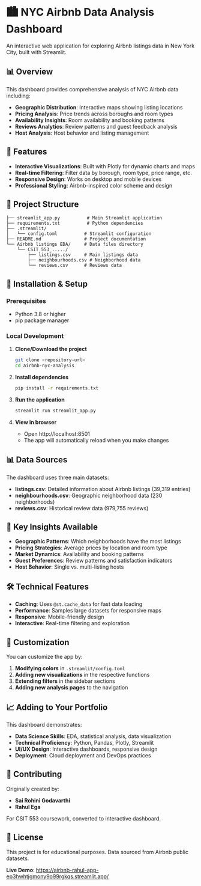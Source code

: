 # 🏙️ NYC Airbnb Data Analysis Dashboard

An interactive web application for exploring Airbnb listings data in New York City, built with Streamlit.

## 📊 Overview

This dashboard provides comprehensive analysis of NYC Airbnb data including:

- **Geographic Distribution**: Interactive maps showing listing locations
- **Pricing Analysis**: Price trends across boroughs and room types
- **Availability Insights**: Room availability and booking patterns
- **Reviews Analytics**: Review patterns and guest feedback analysis
- **Host Analysis**: Host behavior and listing management

## 🚀 Features

- **Interactive Visualizations**: Built with Plotly for dynamic charts and maps
- **Real-time Filtering**: Filter data by borough, room type, price range, etc.
- **Responsive Design**: Works on desktop and mobile devices
- **Professional Styling**: Airbnb-inspired color scheme and design

## 📁 Project Structure

```
├── streamlit_app.py          # Main Streamlit application
├── requirements.txt          # Python dependencies
├── .streamlit/
│   └── config.toml          # Streamlit configuration
├── README.md                # Project documentation
└── Airbnb listings EDA/     # Data files directory
    └── CSIT 553_...../
        ├── listings.csv     # Main listings data
        ├── neighbourhoods.csv # Neighborhood data
        └── reviews.csv      # Reviews data
```

## 🔧 Installation & Setup

### Prerequisites
- Python 3.8 or higher
- pip package manager

### Local Development

1. **Clone/Download the project**
   ```bash
   git clone <repository-url>
   cd airbnb-nyc-analysis
   ```

2. **Install dependencies**
   ```bash
   pip install -r requirements.txt
   ```

3. **Run the application**
   ```bash
   streamlit run streamlit_app.py
   ```

4. **View in browser**
   - Open http://localhost:8501
   - The app will automatically reload when you make changes

## 📊 Data Sources

The dashboard uses three main datasets:

- **listings.csv**: Detailed information about Airbnb listings (39,319 entries)
- **neighbourhoods.csv**: Geographic neighborhood data (230 neighborhoods)
- **reviews.csv**: Historical review data (979,755 reviews)

## 🎯 Key Insights Available

- **Geographic Patterns**: Which neighborhoods have the most listings
- **Pricing Strategies**: Average prices by location and room type
- **Market Dynamics**: Availability and booking patterns
- **Guest Preferences**: Review patterns and satisfaction indicators
- **Host Behavior**: Single vs. multi-listing hosts

## 🛠️ Technical Features

- **Caching**: Uses `@st.cache_data` for fast data loading
- **Performance**: Samples large datasets for responsive maps
- **Responsive**: Mobile-friendly design
- **Interactive**: Real-time filtering and exploration

## 🎨 Customization

You can customize the app by:

1. **Modifying colors** in `.streamlit/config.toml`
2. **Adding new visualizations** in the respective functions
3. **Extending filters** in the sidebar sections
4. **Adding new analysis pages** to the navigation

## 📈 Adding to Your Portfolio

This dashboard demonstrates:

- **Data Science Skills**: EDA, statistical analysis, data visualization
- **Technical Proficiency**: Python, Pandas, Plotly, Streamlit
- **UI/UX Design**: Interactive dashboards, responsive design
- **Deployment**: Cloud deployment and DevOps practices

## 🤝 Contributing

Originally created by:
- **Sai Rohini Godavarthi**
- **Rahul Ega**

For CSIT 553 coursework, converted to interactive dashboard.

## 📝 License

This project is for educational purposes. Data sourced from Airbnb public datasets.


**Live Demo**: https://airbnb-rahul-app-ep3hwhtjgmony9o99rgkqs.streamlit.app/
